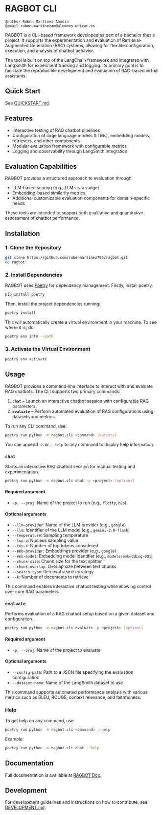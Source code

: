 # RAGBOT CLI
```
@author Rubén Martínez Amodia
@email ruben.martinezam@alumnos.unican.es
```

RAGBOT is a CLI-based framework developed as part of a bachelor thesis project. It supports
the experimentation and evaluation of Retrieval-Augmented Generation (RAG) systems,
allowing for flexible configuration, execution, and analysis of chatbot behavior.

The tool is built on top of the LangChain framework and integrates with LangSmith for
experiment tracking and logging. Its primary goal is to facilitate the reproducible
development and evaluation of RAG-based virtual assistants.

## Quick Start
See [QUICKSTART.md](QUICKSTART.md).

## Features

- Interactive testing of RAG chatbot pipelines
- Configuration of large language models (LLMs), embedding models, retrievers, and other components
- Modular evaluation framework with configurable metrics
- Logging and observability through LangSmith integration

## Evaluation Capabilities

RAGBOT provides a structured approach to evaluation through:

- LLM-based scoring (e.g., LLM-as-a-judge)
- Embedding-based similarity metrics
- Additional customizable evaluation components for domain-specific needs

These tools are intended to support both qualitative and quantitative assessment
of chatbot performance.

## Installation

### 1. Clone the Repository

```bash
git clone https://github.com/rubenmartinez795/ragbot.git
cd ragbot
```

### 2. Install Dependencies

RAGBOT uses [Poetry](https://python-poetry.org/) for dependency management. Firstly, install
poetry.
```bash
pip install poetry
```

Then, install the project dependencies running:
```bash
poetry install
```
This will automatically create a virtual environment in your machine. To see where it is, do:
```bash
poetry env info --path
```

### 3. Activate the Virtual Environment

```bash
poetry env activate
```

## Usage

RAGBOT provides a command-line interface to interact with and evaluate RAG chatbots.
The CLI supports two primary commands:

1. **`chat`** – Launch an interactive chatbot session with configurable RAG parameters.  
2. **`evaluate`** – Perform automated evaluation of RAG configurations using datasets and metrics.

To run any CLI command, use:

```bash
poetry run python -m ragbot.cli <command> [options]
```

You can append `-h` or `--help` to any command to display help information.

### `chat`

Starts an interactive RAG chatbot session for manual testing and experimentation.

```bash
poetry run python -m ragbot.cli chat -p <project> [options]
```

#### Required argument

- `-p, --proj`: Name of the project to run (e.g., `flotty`, `h2o`)

#### Optional arguments

- `--llm-provider`: Name of the LLM provider (e.g., `google`)
- `--llm`: Identifier of the LLM model (e.g., `gemini-2.0-flash`)
- `--temperature`: Sampling temperature
- `--top-p`: Nucleus sampling value
- `--top-k`: Number of top tokens considered
- `--emb-provider`: Embeddings provider (e.g., `google`)
- `--emb-model`: Embedding model identifier (e.g., `models/embedding-001`)
- `--chunk-size`: Chunk size for the text splitter
- `--chunk-overlap`: Overlap size between text chunks
- `--search-type`: Retrieval search strategy
- `--k`: Number of documents to retrieve

This command enables interactive chatbot testing while allowing control over core RAG parameters.

### `evaluate`

Performs evaluation of a RAG chatbot setup based on a given dataset and configuration.

```bash
poetry run python -m ragbot.cli evaluate -p <project> [options]
```

#### Required argument

- `-p, --proj`: Name of the project to evaluate

#### Optional arguments

- `--config-path`: Path to a JSON file specifying the evaluation configuration
- `--dataset-name`: Name of the LangSmith dataset to use

This command supports automated performance analysis with various metrics such as BLEU, ROUGE, context relevance, and faithfulness.

### Help

To get help on any command, use:

```bash
poetry run python -m ragbot.cli <command> --help
```

Example:

```bash
poetry run python -m ragbot.cli chat --help
```

## Documentation
Full documentation is available at [RAGBOT Doc](https://rubenmartinez795.github.io/ragbot/).

## Development
For development guidelines and instructions on how to contribute, see [DEVELOPMENT.md](DEVELOPMENT.md).
